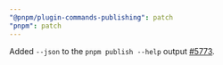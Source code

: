 ```yaml
---
"@pnpm/plugin-commands-publishing": patch
"pnpm": patch
---
```


Added `--json` to the `pnpm publish --help` output [#5773](https://github.com/pnpm/pnpm/pull/5773).
